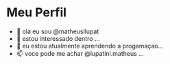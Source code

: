 # Meu Perfil

- 👋 ola eu sou @matheusllupat
- 👀 estou interessado dentro ... 
- 🌱 eu estou atualmente aprendendo a progamaçao...
- 📫 voce pode me achar @lupatini.matheus ...
